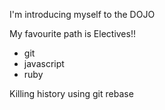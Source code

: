 I'm introducing myself to the DOJO

My favourite path is Electives!!

* git
* javascript
* ruby

Killing history using git rebase